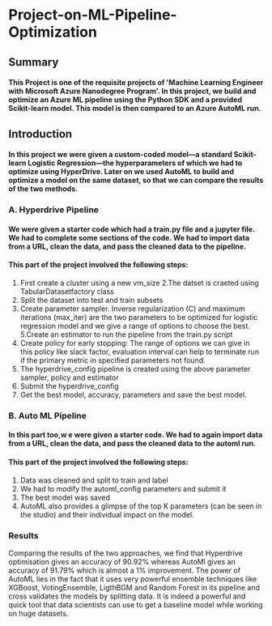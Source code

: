 # Project-on-ML-Pipeline-Optimization

## Summary
#### This Project is one of the requisite projects of 'Machine Learning Engineer with Microsoft Azure Nanodegree Program'. In this project, we build and optimize an Azure ML pipeline using the Python SDK and a provided Scikit-learn model. This model is then compared to an Azure AutoML run.

## Introduction
#### In this project we were given a custom-coded model—a standard Scikit-learn Logistic Regression—the hyperparameters of which we had to optimize using HyperDrive. Later on we used AutoML to build and optimize a model on the same dataset, so that we can compare the results of the two methods.


### A. Hyperdrive Pipeline

#### We were given a starter code which had a train.py file and a jupyter file. We had to complete some sections of the code.  We had to import data from a URL, clean the data, and pass the cleaned data to the pipeline.

#### This part of the project involved the following steps:


1. First create a cluster using a new vm_size
2.The datset is craeted using TabularDatasetfactory class 
3. Split the dataset into test and train subsets
4. Create parameter sampler. Inverse regularization (C) and maximum iterations (max_iter) are the two parameters to be optimized for logistic regression model and we give a range of options to choose the best.
5.Create an estimator to run the pipeline from the train.py script
6. Create policy for early stopping: The range of options we can give in this policy like slack factor, evaluation interval can help to terminate run if the primary metric in specified parameters not found.
7. The hyperdrive_config pipeline is created using the above parameter sampler, policy and estimator
8. Submit the hyperdrive_config
9. Get the best model, accuracy, parameters and save the best model.

### B. Auto ML Pipeline


#### In this part too,w e were given a starter code.  We had to again import data from a URL, clean the data, and pass the cleaned data to the automl run.

#### This part of the project involved the following steps:
1. Data was cleaned and split to train and label
2. We had to modify the automl_config parameters and submit it
3. The best model was saved 
4. AutoML also provides a glimpse of the top K parameters (can be seen in the studio) and their individual impact on the model.


### Results

Comparing the results of the two approaches, we find that Hyperdrive optimisation gives an accuracy of 90.92% whereas AutoMl gives an accuracy of 91.79% which is almost a 1% improvement.
The power of AutoML lies in the fact that it uses very powerful ensemble techniques like XGBoost, VotingEnsemble, LigthBGM and Random Forest in its pipeline and cross validates the models by splitting data.
It is indeed a powerful and quick tool that data scientists can use to get a baseline model while working on huge datasets.



